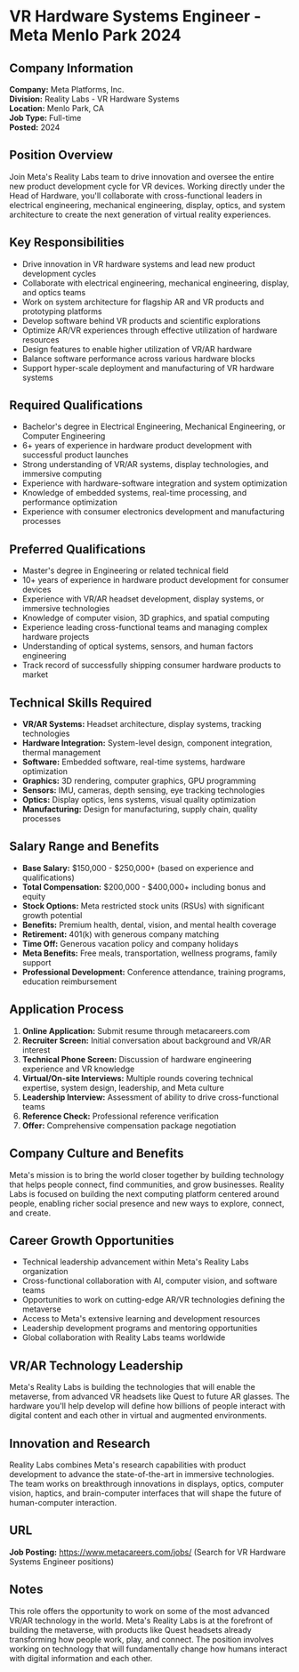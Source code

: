 # VR Hardware Systems Engineer - Meta Menlo Park 2024

## Company Information
**Company:** Meta Platforms, Inc.  
**Division:** Reality Labs - VR Hardware Systems  
**Location:** Menlo Park, CA  
**Job Type:** Full-time  
**Posted:** 2024  

## Position Overview
Join Meta's Reality Labs team to drive innovation and oversee the entire new product development cycle for VR devices. Working directly under the Head of Hardware, you'll collaborate with cross-functional leaders in electrical engineering, mechanical engineering, display, optics, and system architecture to create the next generation of virtual reality experiences.

## Key Responsibilities
- Drive innovation in VR hardware systems and lead new product development cycles
- Collaborate with electrical engineering, mechanical engineering, display, and optics teams
- Work on system architecture for flagship AR and VR products and prototyping platforms
- Develop software behind VR products and scientific explorations
- Optimize AR/VR experiences through effective utilization of hardware resources
- Design features to enable higher utilization of VR/AR hardware
- Balance software performance across various hardware blocks
- Support hyper-scale deployment and manufacturing of VR hardware systems

## Required Qualifications
- Bachelor's degree in Electrical Engineering, Mechanical Engineering, or Computer Engineering
- 6+ years of experience in hardware product development with successful product launches
- Strong understanding of VR/AR systems, display technologies, and immersive computing
- Experience with hardware-software integration and system optimization
- Knowledge of embedded systems, real-time processing, and performance optimization
- Experience with consumer electronics development and manufacturing processes

## Preferred Qualifications
- Master's degree in Engineering or related technical field
- 10+ years of experience in hardware product development for consumer devices
- Experience with VR/AR headset development, display systems, or immersive technologies
- Knowledge of computer vision, 3D graphics, and spatial computing
- Experience leading cross-functional teams and managing complex hardware projects
- Understanding of optical systems, sensors, and human factors engineering
- Track record of successfully shipping consumer hardware products to market

## Technical Skills Required
- **VR/AR Systems:** Headset architecture, display systems, tracking technologies
- **Hardware Integration:** System-level design, component integration, thermal management
- **Software:** Embedded software, real-time systems, hardware optimization
- **Graphics:** 3D rendering, computer graphics, GPU programming
- **Sensors:** IMU, cameras, depth sensing, eye tracking technologies
- **Optics:** Display optics, lens systems, visual quality optimization
- **Manufacturing:** Design for manufacturing, supply chain, quality processes

## Salary Range and Benefits
- **Base Salary:** $150,000 - $250,000+ (based on experience and qualifications)
- **Total Compensation:** $200,000 - $400,000+ including bonus and equity
- **Stock Options:** Meta restricted stock units (RSUs) with significant growth potential
- **Benefits:** Premium health, dental, vision, and mental health coverage
- **Retirement:** 401(k) with generous company matching
- **Time Off:** Generous vacation policy and company holidays
- **Meta Benefits:** Free meals, transportation, wellness programs, family support
- **Professional Development:** Conference attendance, training programs, education reimbursement

## Application Process
1. **Online Application:** Submit resume through metacareers.com
2. **Recruiter Screen:** Initial conversation about background and VR/AR interest
3. **Technical Phone Screen:** Discussion of hardware engineering experience and VR knowledge
4. **Virtual/On-site Interviews:** Multiple rounds covering technical expertise, system design, leadership, and Meta culture
5. **Leadership Interview:** Assessment of ability to drive cross-functional teams
6. **Reference Check:** Professional reference verification
7. **Offer:** Comprehensive compensation package negotiation

## Company Culture and Benefits
Meta's mission is to bring the world closer together by building technology that helps people connect, find communities, and grow businesses. Reality Labs is focused on building the next computing platform centered around people, enabling richer social presence and new ways to explore, connect, and create.

## Career Growth Opportunities
- Technical leadership advancement within Meta's Reality Labs organization
- Cross-functional collaboration with AI, computer vision, and software teams
- Opportunities to work on cutting-edge AR/VR technologies defining the metaverse
- Access to Meta's extensive learning and development resources
- Leadership development programs and mentoring opportunities
- Global collaboration with Reality Labs teams worldwide

## VR/AR Technology Leadership
Meta's Reality Labs is building the technologies that will enable the metaverse, from advanced VR headsets like Quest to future AR glasses. The hardware you'll help develop will define how billions of people interact with digital content and each other in virtual and augmented environments.

## Innovation and Research
Reality Labs combines Meta's research capabilities with product development to advance the state-of-the-art in immersive technologies. The team works on breakthrough innovations in displays, optics, computer vision, haptics, and brain-computer interfaces that will shape the future of human-computer interaction.

## URL
**Job Posting:** https://www.metacareers.com/jobs/ (Search for VR Hardware Systems Engineer positions)

## Notes
This role offers the opportunity to work on some of the most advanced VR/AR technology in the world. Meta's Reality Labs is at the forefront of building the metaverse, with products like Quest headsets already transforming how people work, play, and connect. The position involves working on technology that will fundamentally change how humans interact with digital information and each other.